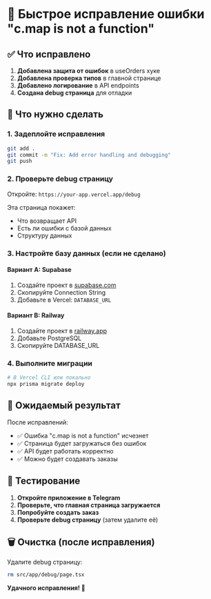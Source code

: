 # 🚀 Быстрое исправление ошибки "c.map is not a function"

## ✅ Что исправлено

1. **Добавлена защита от ошибок** в useOrders хуке
2. **Добавлена проверка типов** в главной странице  
3. **Добавлено логирование** в API endpoints
4. **Создана debug страница** для отладки

## 🔧 Что нужно сделать

### 1. Задеплойте исправления
```bash
git add .
git commit -m "Fix: Add error handling and debugging"
git push
```

### 2. Проверьте debug страницу
Откройте: `https://your-app.vercel.app/debug`

Эта страница покажет:
- Что возвращает API
- Есть ли ошибки с базой данных
- Структуру данных

### 3. Настройте базу данных (если не сделано)

#### Вариант A: Supabase
1. Создайте проект в [supabase.com](https://supabase.com)
2. Скопируйте Connection String
3. Добавьте в Vercel: `DATABASE_URL`

#### Вариант B: Railway
1. Создайте проект в [railway.app](https://railway.app)
2. Добавьте PostgreSQL
3. Скопируйте DATABASE_URL

### 4. Выполните миграции
```bash
# В Vercel CLI или локально
npx prisma migrate deploy
```

## 🎯 Ожидаемый результат

После исправлений:
- ✅ Ошибка "c.map is not a function" исчезнет
- ✅ Страница будет загружаться без ошибок
- ✅ API будет работать корректно
- ✅ Можно будет создавать заказы

## 📱 Тестирование

1. **Откройте приложение в Telegram**
2. **Проверьте, что главная страница загружается**
3. **Попробуйте создать заказ**
4. **Проверьте debug страницу** (затем удалите её)

## 🗑️ Очистка (после исправления)

Удалите debug страницу:
```bash
rm src/app/debug/page.tsx
```

**Удачного исправления! 🚀**

